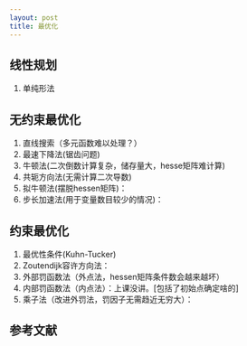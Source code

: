 ```yaml
---
layout: post
title: 最优化
---
```


## 线性规划
1. 单纯形法

## 无约束最优化
1. 直线搜索（多元函数难以处理？）
2. 最速下降法(锯齿问题)
3. 牛顿法(二次倒数计算复杂，储存量大，hesse矩阵难计算)
4. 共轭方向法(无需计算二次导数)
5. 拟牛顿法(摆脱hessen矩阵)：
6. 步长加速法(用于变量数目较少的情况)：


## 约束最优化
1. 最优性条件(Kuhn-Tucker)
2. Zoutendijk容许方向法：
3. 外部罚函数法（外点法，hessen矩阵条件数会越来越坏）
4. 内部罚函数法（内点法）：上课没讲。[包括了初始点确定啥的]
5. 乘子法（改进外罚法，罚因子无需趋近无穷大）：


## 参考文献

[^1]: 最优化方法.张薇.东北大学出版社